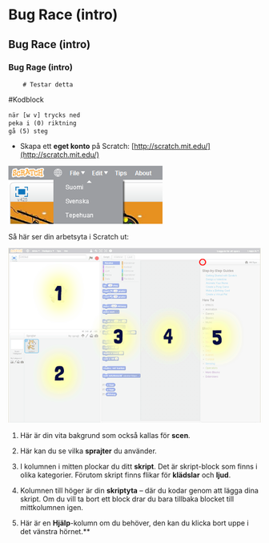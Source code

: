 # Bug Race (intro)

## Bug Race (intro)

### Bug Rage (intro)

```solution
	# Testar detta

```
#Kodblock

```
när [w v] trycks ned
peka i (0) riktning
gå (5) steg
```


* Skapa ett **eget konto** på Scratch: [http://scratch.mit.edu/](http://scratch.mit.edu/)

![image alt text](image_0.png)


Så här ser din arbetsyta i Scratch ut:

![image alt text](image_1.png)

1. Här är din vita bakgrund som också kallas för **scen**.

2. Här kan du se vilka **sprajter** du använder.

3. I kolumnen i mitten plockar du ditt **skript**. Det är skript-block som finns i olika kategorier. Förutom skript finns flikar för **klädslar** och **ljud**.

4. Kolumnen till höger är din **skriptyta** – där du kodar genom att lägga dina skript.
Om du vill ta bort ett block drar du bara tillbaka blocket till mittkolumnen igen.

5. Här är en **Hjälp**-kolumn om du behöver, den kan du klicka bort uppe i det vänstra hörnet.**


